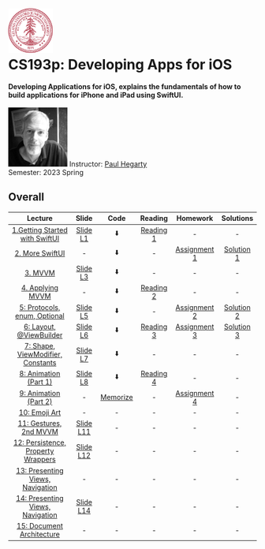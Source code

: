 <h1><img src="assests/stanford.svg" width="90" height="90" /> <br/> CS193p: Developing Apps for iOS</h1>
<b>Developing Applications for iOS, explains the fundamentals of how to build applications for iPhone and iPad using SwiftUI. </b>
<br />
<br />
<img src="assests/paul_hegarty.webp" width="120" height="120" />
<span>Instructor: <a href="https://explorecourses.stanford.edu/instructor/phegarty">Paul Hegarty</a></span>
<br />
<span>Semester: 2023 Spring</span>

## Overall
|                                      Lecture                                      |            Slide            |           Code            |            Reading             |               Homework               |            Solutions            |
|:---------------------------------------------------------------------------------:|:---------------------------:|:-------------------------:|:------------------------------:|:------------------------------------:|:-------------------------------:|
|   [1.Getting Started with SwiftUI](https://www.youtube.com/watch?v=n1qabtjZ_jg)   |  [Slide L1](slides/l1.pdf)  |            ⬇️             | [Reading 1](readings/r1_0.pdf) |                  -                   |                -                |
|          [2. More SwiftUI](https://www.youtube.com/watch?v=sXiD-2XrkKQ)           |              -              |            ⬇️             |               -                | [Assignment 1](assignments/a1_0.pdf) | [Solution 1](assignments/sol_1) |
|              [3. MVVM](https://www.youtube.com/watch?v=W1ymVx6dmvc)               |  [Slide L3](slides/l3.pdf)  |            ⬇️             |               -                |                  -                   |                -                |
|          [4. Applying MVVM](https://www.youtube.com/watch?v=4CkEVfdqjLw)          |              -              |            ⬇️             | [Reading 2](readings/r2_1.pdf) |                  -                   |                -                |
|    [5: Protocols, enum, Optional](https://www.youtube.com/watch?v=F1x-H8kEwo8)    |  [Slide L5](slides/l5.pdf)  |            ⬇️             |               -                | [Assignment 2](assignments/a2_1.pdf) | [Solution 2](assignments/sol_2) |
|      [6: Layout, @ViewBuilder](https://www.youtube.com/watch?v=fYlMD9llu7w)       |  [Slide L6](slides/l6.pdf)  |            ⬇️             |  [Reading 3](readings/r3.pdf)  | [Assignment 3](assignments/a3_2.pdf) | [Solution 3](assignments/sol_3) |
| [7: Shape, ViewModifier, Constants](https://www.youtube.com/watch?v=KR7DXJYhkBw)  |  [Slide L7](slides/l7.pdf)  |            ⬇️             |               -                |                  -                   |                -                | 
|       [8: Animation (Part 1)](https://www.youtube.com/watch?v=L7hmw4ISh1A)        |  [Slide L8](slides/l8.pdf)  |            ⬇️             |  [Reading 4](readings/r4.pdf)  |                  -                   |                -                | 
|       [9: Animation (Part 2)](https://www.youtube.com/watch?v=RCwmYEis5nA)        |              -              | [Memorize](code/Memorize) |               -                | [Assignment 4](assignments/a4_1.pdf) |                -                | 
|           [10: Emoji Art](https://www.youtube.com/watch?v=GmNzu_jL5-o)            |              -              |             -             |               -                |                  -                   |                -                | 
|       [11: Gestures, 2nd MVVM](https://www.youtube.com/watch?v=w847hVcSYPs)       | [Slide L11](slides/l11.pdf) |             -             |               -                |                  -                   |                -                |
| [12: Persistence, Property Wrappers](https://www.youtube.com/watch?v=SiRehcQ6RVE) | [Slide L12](slides/l12.pdf) |             -             |               -                |                  -                   |                -                |
|  [13: Presenting Views, Navigation](https://www.youtube.com/watch?v=OEGoIlHHyXw)  |              -              |             -             |               -                |                  -                   |                -                |
|  [14: Presenting Views, Navigation](https://www.youtube.com/watch?v=9gA1_Ipm-yY)  | [Slide L14](slides/l14.pdf) |             -             |               -                |                  -                   |                -                |
|     [15: Document Architecture](https://www.youtube.com/watch?v=vaX3EU4mhXs)      |              -              |             -             |               -                |                  -                   |                -                |
